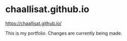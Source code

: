 # chaallisat.github.io

https://chaallisat.github.io/

This is my portfolio. Changes are currently being made.
